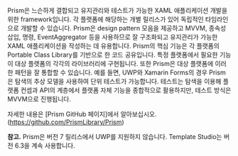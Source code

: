 ﻿Prism은 느슨하게 결합되고 유지관리와 테스트가 가능한 XAML 애플리케이션 개발을 위한 framework입니다. 각 플랫폼에 해당하는 개별 릴리스가 있어 독립적인 타임라인으로 개발할 수 있습니다. Prism은 design pattern 모음을 제공하고 MVVM, 종속성 삽입, 명령, EventAggregator 등을 사용하므로 잘 구조화되고 유지관리가 가능한 XAML 애플리케이션을 작성하는 데 유용합니다. Prism의 핵심 기능은 각 플랫폼의 Portable Class Library를 기반으로 한 코드 공유입니다. 특정 플랫폼에서 필요한 기능이 대상 플랫폼의 각각의 라이브러리에 구현됩니다. 또한 Prism은 대상 플랫폼에 이러한 패턴을 잘 통합할 수 있습니다. 예를 들면, UWP와 Xamarin Forms의 경우 Prism은 탐색의 추상 모델을 사용하여 단위 테스트가 가능합니다. 테스트는 탐색을 이용해 플랫폼 컨셉과 API의 계층에서 플랫폼 자체 기능을 종합적으로 활용하지만, 테스트 방식은 MVVM으로 진행됩니다.

자세한 내용은 [Prism GitHub 페이지]에서 알아보십시오. (https://github.com/PrismLibrary/Prism)

**참고.** Prism은 버전 7 릴리스에서 UWP를 지원하지 않습니다. Template Studio는 버전 6.3을 계속 사용합니다.
